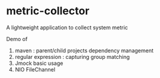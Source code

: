 # metric-collector
A lightweight application to collect system metric

Demo of
1. maven : parent/child projects dependency management
2. regular expression : capturing group matching
3. Jmock basic usage
4. NIO FileChannel
